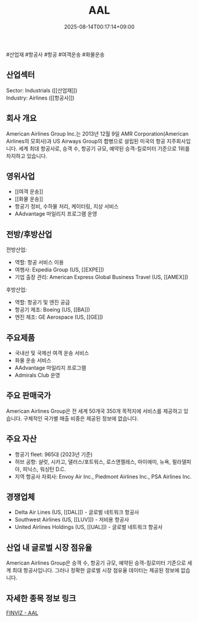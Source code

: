 ﻿---
title: "AAL"
date: 2025-08-14T00:17:14+09:00
lastmod: 2025-08-14T00:17:14+09:00
type: docs
sidebar:
  open: true
weight: 4
---
<div style="display:none">
  <meta property="article:published_time" content="2025-08-13T15:17:14Z" />
  <meta property="article:modified_time" content="2025-08-13T15:17:14Z" />
</div>
#산업재 #항공사 #항공 #여객운송 #화물운송

## 산업섹터

Sector: Industrials ([[산업재]])  
Industry: Airlines ([[항공사]])

## 회사 개요

American Airlines Group Inc.는 2013년 12월 9일 AMR Corporation(American Airlines의 모회사)과 US Airways Group의 합병으로 설립된 미국의 항공 지주회사입니다. 세계 최대 항공사로, 승객 수, 항공기 규모, 예약된 승객-킬로미터 기준으로 1위를 차지하고 있습니다.

## 영위사업

- [[여객 운송]]
- [[화물 운송]]
- 항공기 정비, 수하물 처리, 케이터링, 지상 서비스
- AAdvantage 마일리지 프로그램 운영

## 전방/후방산업

전방산업:

- 역할: 항공 서비스 이용
- 여행사: Expedia Group (US, [[EXPE]])
- 기업 출장 관리: American Express Global Business Travel (US, [[AMEX]])

후방산업:

- 역할: 항공기 및 엔진 공급
- 항공기 제조: Boeing (US, [[BA]])
- 엔진 제조: GE Aerospace (US, [[GE]])

## 주요제품

- 국내선 및 국제선 여객 운송 서비스
- 화물 운송 서비스
- AAdvantage 마일리지 프로그램
- Admirals Club 운영

## 주요 판매국가

American Airlines Group은 전 세계 50개국 350개 목적지에 서비스를 제공하고 있습니다. 구체적인 국가별 매출 비중은 제공된 정보에 없습니다.

## 주요 자산

- 항공기 fleet: 965대 (2023년 기준)
- 허브 공항: 샬럿, 시카고, 댈러스/포트워스, 로스앤젤레스, 마이애미, 뉴욕, 필라델피아, 피닉스, 워싱턴 D.C.
- 지역 항공사 자회사: Envoy Air Inc., Piedmont Airlines Inc., PSA Airlines Inc.

## 경쟁업체

- Delta Air Lines (US, [[DAL]]) - 글로벌 네트워크 항공사
- Southwest Airlines (US, [[LUV]]) - 저비용 항공사
- United Airlines Holdings (US, [[UAL]]) - 글로벌 네트워크 항공사

## 산업 내 글로벌 시장 점유율

American Airlines Group은 승객 수, 항공기 규모, 예약된 승객-킬로미터 기준으로 세계 최대 항공사입니다. 그러나 정확한 글로벌 시장 점유율 데이터는 제공된 정보에 없습니다.

## 자세한 종목 정보 링크

[FINVIZ - AAL](https://finviz.com/quote.ashx?t=AAL)
